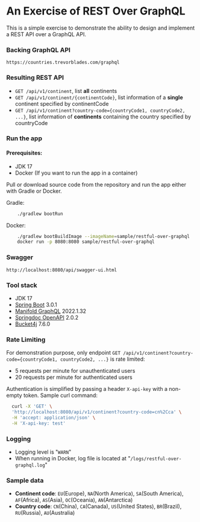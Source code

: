 # An Exercise of REST Over GraphQL

This is a simple exercise to demonstrate the ability to design and implement a REST API over a GraphQL API.

### Backing GraphQL API
    https://countries.trevorblades.com/graphql

### Resulting REST API
- `GET /api/v1/continent`, list **all** continents
- `GET /api/v1/continent/{continentCode}`, list information of a **single** continent specified by continentCode
- `GET /api/v1/continent?country-code={countryCode1, countryCode2, ...}`, list information of **continents** containing the country specified by countryCode

### Run the app

#### Prerequisites:
- JDK 17
- Docker (If you want to run the app in a container)

Pull or download source code from the repository and run the app either with Gradle or Docker.

Gradle:
```sh
    ./gradlew bootRun
```
Docker:
```sh
    ./gradlew bootBuildImage --imageName=sample/restful-over-graphql
    docker run -p 8080:8080 sample/restful-over-graphql
```

### Swagger
    http://localhost:8080/api/swagger-ui.html

### Tool stack

- JDK 17
- [Spring Boot](https://spring.io/projects/spring-boot) 3.0.1
- [Manifold GraphQL](http://manifold.systems/docs.html#graphql) 2022.1.32
- [Springdoc OpenAPI](https://springdoc.org/v2/) 2.0.2
- [Bucket4j](https://bucket4j.com/) 7.6.0

### Rate Limiting
For demonstration purpose, only endpoint `GET /api/v1/continent?country-code={countryCode1, countryCode2, ...}` is rate limited:

- 5 requests per minute for unauthenticated users
- 20 requests per minute for authenticated users

Authentication is simplified by passing a header `X-api-key` with a non-empty token. Sample curl command:
```sh
  curl -X 'GET' \
  'http://localhost:8080/api/v1/continent?country-code=cn%2Cca' \
  -H 'accept: application/json' \
  -H 'X-api-key: test'
```

### Logging
- Logging level is "`WARN`"
- When running in Docker, log file is located at "`/logs/restful-over-graphql.log`"

### Sample data
- **Continent code**: `EU`(Europe), `NA`(North America), `SA`(South America), `AF`(Africa), `AS`(Asia), `OC`(Oceania), `AN`(Antarctica)
- **Country code**: `CN`(China), `CA`(Canada), `US`(United States), `BR`(Brazil), `RU`(Russia), `AU`(Australia)
